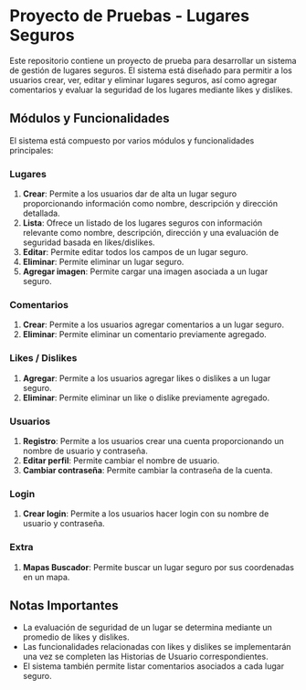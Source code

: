 # Proyecto de Pruebas - Lugares Seguros

Este repositorio contiene un proyecto de prueba para desarrollar un sistema de gestión de lugares seguros. El sistema está diseñado para permitir a los usuarios crear, ver, editar y eliminar lugares seguros, así como agregar comentarios y evaluar la seguridad de los lugares mediante likes y dislikes.

## Módulos y Funcionalidades

El sistema está compuesto por varios módulos y funcionalidades principales:

### Lugares

1. **Crear**: Permite a los usuarios dar de alta un lugar seguro proporcionando información como nombre, descripción y dirección detallada.
2. **Lista**: Ofrece un listado de los lugares seguros con información relevante como nombre, descripción, dirección y una evaluación de seguridad basada en likes/dislikes.
3. **Editar**: Permite editar todos los campos de un lugar seguro.
4. **Eliminar**: Permite eliminar un lugar seguro.
5. **Agregar imagen**: Permite cargar una imagen asociada a un lugar seguro.

### Comentarios

1. **Crear**: Permite a los usuarios agregar comentarios a un lugar seguro.
2. **Eliminar**: Permite eliminar un comentario previamente agregado.

### Likes / Dislikes

1. **Agregar**: Permite a los usuarios agregar likes o dislikes a un lugar seguro.
2. **Eliminar**: Permite eliminar un like o dislike previamente agregado.

### Usuarios

1. **Registro**: Permite a los usuarios crear una cuenta proporcionando un nombre de usuario y contraseña.
2. **Editar perfil**: Permite cambiar el nombre de usuario.
3. **Cambiar contraseña**: Permite cambiar la contraseña de la cuenta.

### Login

1. **Crear login**: Permite a los usuarios hacer login con su nombre de usuario y contraseña.

### Extra

1. **Mapas Buscador**: Permite buscar un lugar seguro por sus coordenadas en un mapa.

## Notas Importantes

- La evaluación de seguridad de un lugar se determina mediante un promedio de likes y dislikes.
- Las funcionalidades relacionadas con likes y dislikes se implementarán una vez se completen las Historias de Usuario correspondientes.
- El sistema también permite listar comentarios asociados a cada lugar seguro.


